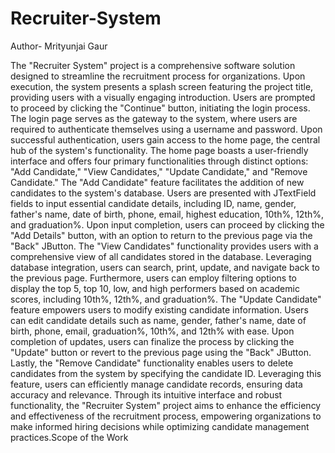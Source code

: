 # Recruiter-System
Author- Mrityunjai Gaur
<p>The "Recruiter System" project is a comprehensive software solution designed to streamline the recruitment process for organizations. Upon execution, the system presents a splash screen featuring the project title, providing users with a visually engaging introduction. Users are prompted to proceed by clicking the "Continue" button, initiating the login process.
The login page serves as the gateway to the system, where users are required to authenticate themselves using a username and password. Upon successful authentication, users gain access to the home page, the central hub of the system's functionality.
The home page boasts a user-friendly interface and offers four primary functionalities through distinct options: "Add Candidate," "View Candidates," "Update Candidate," and "Remove Candidate."
The "Add Candidate" feature facilitates the addition of new candidates to the system's database. Users are presented with JTextField fields to input essential candidate details, including ID, name, gender, father's name, date of birth, phone, email, highest education, 10th%, 12th%, and graduation%. Upon input completion, users can proceed by clicking the "Add Details" button, with an option to return to the previous page via the "Back" JButton.
The "View Candidates" functionality provides users with a comprehensive view of all candidates stored in the database. Leveraging database integration, users can search, print, update, and navigate back to the previous page. Furthermore, users can employ filtering options to display the top 5, top 10, low, and high performers based on academic scores, including 10th%, 12th%, and graduation%.
The "Update Candidate" feature empowers users to modify existing candidate information. Users can edit candidate details such as name, gender, father's name, date of birth, phone, email, graduation%, 10th%, and 12th% with ease. Upon completion of updates, users can finalize the process by clicking the "Update" button or revert to the previous page using the "Back" JButton.
Lastly, the "Remove Candidate" functionality enables users to delete candidates from the system by specifying the candidate ID. Leveraging this feature, users can efficiently manage candidate records, ensuring data accuracy and relevance.
Through its intuitive interface and robust functionality, the "Recruiter System" project aims to enhance the efficiency and effectiveness of the recruitment process, empowering organizations to make informed hiring decisions while optimizing candidate management practices.Scope of the Work</p>
